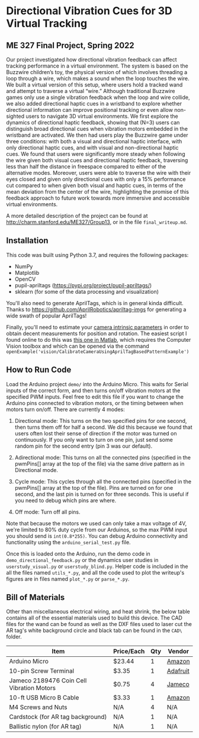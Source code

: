 # Directional Vibration Cues for 3D Virtual Tracking
## ME 327 Final Project, Spring 2022

Our project investigated how directional vibration feedback can affect tracking performance in a virtual environment. The system is based on the Buzzwire children’s toy, the physical version of which involves threading a loop through a wire, which makes a sound when the loop touches the wire. We built a virtual version of this setup, where users hold a tracked wand and attempt to traverse a virtual “wire.” Although traditional Buzzwire games only use a single vibration feedback when the loop and wire collide, we also added directional haptic cues in a wristband to explore whether directional information can improve positional tracking or even allow non-sighted users to navigate 3D virtual environments. We first explore the dynamics of directional haptic feedback, showing that (N=3) users can distinguish broad directional cues when vibration motors embedded in the wristband are activated. We then had users play the Buzzwire game under three conditions: with both a visual and directional haptic interface, with only directional haptic cues, and with visual and non-directional haptic cues. We found that users were significantly more steady when following the wire given both visual cues and directional haptic feedback, traversing less than half the distance in freespace compared to either of the alternative modes. Moreover, users were able to traverse the wire with their eyes closed and given only directional cues with only a 15% performance cut compared to when given both visual and haptic cues, in terms of the mean deviation from the center of the wire, highlighting the promise of this feedback approach to future work towards more immersive and accessible virtual environments.

A more detailed description of the project can be found at http://charm.stanford.edu/ME327/Group13, or in the file `final_writeup.md`.

## Installation
This code was built using Python 3.7, and requires the following packages:
 * NumPy
 * Matplotlib
 * OpenCV
 * pupil-apriltags (https://pypi.org/project/pupil-apriltags/)
 * sklearn (for some of the data processing and visualization)

You'll also need to generate AprilTags, which is in general kinda difficult. Thanks to 
https://github.com/AprilRobotics/apriltag-imgs for generating a wide swath of popular AprilTags!

Finally, you'll need to estimate your [camera intrinsic parameters](https://en.wikipedia.org/wiki/Camera_resectioning) 
in order to obtain decent measurements for position and rotation. The easiest script I found online to do this was 
[this one in Matlab](https://www.mathworks.com/help/vision/ug/camera-calibration-using-apriltag-markers.html), which
requires the Computer Vision toolbox and which can be opened via the command
``openExample('vision/CalibrateCameraUsingAprilTagBasedPatternExample')``

## How to Run Code
Load the Arduino project ``demo/`` into the Arduino Micro. This waits for Serial inputs of the correct form, and then 
turns on/off vibration motors at the specified PWM inputs. Feel free to edit this file if you want to change the Arduino pins
connected to vibration motors, or the timing between when motors turn on/off. There are currently 4 modes:
1. Directional mode: This turns on the two specified pins for one second, then turns them off for half a second. We did this
because we found that users often lost their sense of direction if the motor was turned on continuously. If you only want to turn on
   one pin, just send some random pin for the second entry (pin 3 was our default).
   
2. Adirectional mode: This turns on all the connected pins (specified in the pwmPins[] array at the top of the file) via 
the same drive pattern as in Directional mode.
   
3. Cycle mode: This cycles through all the connected pins (specified in the pwmPins[] array at the top of the file). Pins are 
turned on for one second, and the last pin is turned on for three seconds. This is useful if you need to debug which pins are
   where.
   
4. Off mode: Turn off all pins.

Note that because the motors we used can only take a max voltage of 4V, we're limited to 80% duty cycle from our Arduinos, so
the max PWM input you should send is `int(0.8*255)`. You can debug Arduino connectivity and functionality using the 
``arduino_serial_test.py`` file.

Once this is loaded onto the Arduino, run the demo code in ``demo_directional_feedback.py`` or the dynamics user studies
in ``userstudy_visual.py`` or ``userstudy_blind.py``. Helper code is included in the all the files named `utils_*.py`, and
all the code used to plot the writeup's figures are in files named `plot_*.py` or `parse_*.py`.



## Bill of Materials
Other than miscellaneous electrical wiring, and heat shrink, the below table contains all of the essential
materials used to build this device. The CAD files for the wand can be found as well as the DXF files used to laser cut
the AR tag's white background circle and black tab can be found in the `CAD\` folder.

| Item         | Price/Each     | Qty | Vendor |
|--------------|-----------|------------|---|
| Arduino Micro | $23.44      | 1        | [Amazon](https://smile.amazon.com/dp/B00AFY2S56) |
| 10-pin Screw Terminal      | $3.35  | 1       |[Adafruit](https://www.adafruit.com/product/2142)|
| Jameco 2189476 Coin Cell Vibration Motors | $0.75 | 4 | [Jameco](https://www.jameco.com/z/C1034B850F-Jameco-Reliapro-9000-RPM-Vibrating-Shaftless-Motor_2189476.html)
| 10-ft USB Micro B Cable | $3.33 | 1 | [Amazon](https://smile.amazon.com/dp/B09P364JW6)
| M4 Screws and Nuts | N/A | 4 | N/A |
| Cardstock (for AR tag background) | N/A | 1 | N/A |
| Ballistic nylon (for AR tag) | N/A | 1 | N/A |